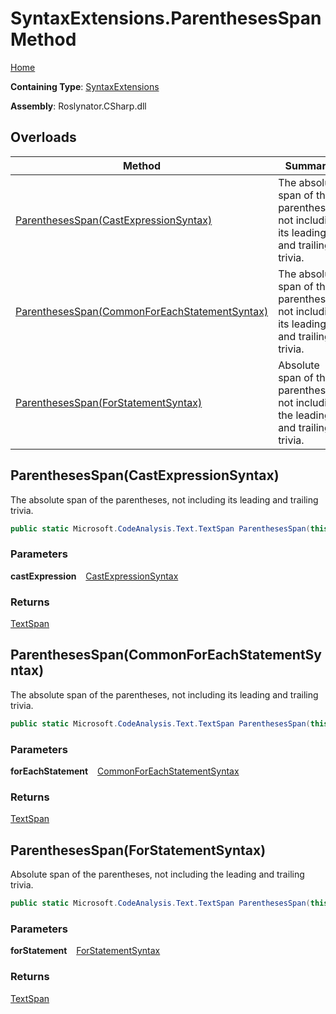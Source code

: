 # SyntaxExtensions\.ParenthesesSpan Method

[Home](../../../../README.md)

**Containing Type**: [SyntaxExtensions](../README.md)

**Assembly**: Roslynator\.CSharp\.dll

## Overloads

| Method | Summary |
| ------ | ------- |
| [ParenthesesSpan(CastExpressionSyntax)](#1201715952) | The absolute span of the parentheses, not including its leading and trailing trivia\. |
| [ParenthesesSpan(CommonForEachStatementSyntax)](#1008516473) | The absolute span of the parentheses, not including its leading and trailing trivia\. |
| [ParenthesesSpan(ForStatementSyntax)](#3518600528) | Absolute span of the parentheses, not including the leading and trailing trivia\. |

<a id="1201715952"></a>

## ParenthesesSpan\(CastExpressionSyntax\) 

  
The absolute span of the parentheses, not including its leading and trailing trivia\.

```csharp
public static Microsoft.CodeAnalysis.Text.TextSpan ParenthesesSpan(this Microsoft.CodeAnalysis.CSharp.Syntax.CastExpressionSyntax castExpression)
```

### Parameters

**castExpression** &ensp; [CastExpressionSyntax](https://docs.microsoft.com/en-us/dotnet/api/microsoft.codeanalysis.csharp.syntax.castexpressionsyntax)

### Returns

[TextSpan](https://docs.microsoft.com/en-us/dotnet/api/microsoft.codeanalysis.text.textspan)

<a id="1008516473"></a>

## ParenthesesSpan\(CommonForEachStatementSyntax\) 

  
The absolute span of the parentheses, not including its leading and trailing trivia\.

```csharp
public static Microsoft.CodeAnalysis.Text.TextSpan ParenthesesSpan(this Microsoft.CodeAnalysis.CSharp.Syntax.CommonForEachStatementSyntax forEachStatement)
```

### Parameters

**forEachStatement** &ensp; [CommonForEachStatementSyntax](https://docs.microsoft.com/en-us/dotnet/api/microsoft.codeanalysis.csharp.syntax.commonforeachstatementsyntax)

### Returns

[TextSpan](https://docs.microsoft.com/en-us/dotnet/api/microsoft.codeanalysis.text.textspan)

<a id="3518600528"></a>

## ParenthesesSpan\(ForStatementSyntax\) 

  
Absolute span of the parentheses, not including the leading and trailing trivia\.

```csharp
public static Microsoft.CodeAnalysis.Text.TextSpan ParenthesesSpan(this Microsoft.CodeAnalysis.CSharp.Syntax.ForStatementSyntax forStatement)
```

### Parameters

**forStatement** &ensp; [ForStatementSyntax](https://docs.microsoft.com/en-us/dotnet/api/microsoft.codeanalysis.csharp.syntax.forstatementsyntax)

### Returns

[TextSpan](https://docs.microsoft.com/en-us/dotnet/api/microsoft.codeanalysis.text.textspan)

